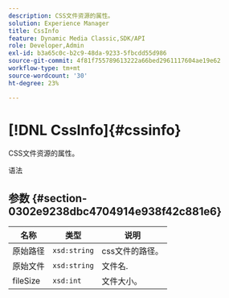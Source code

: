 ```yaml
---
description: CSS文件资源的属性。
solution: Experience Manager
title: CssInfo
feature: Dynamic Media Classic,SDK/API
role: Developer,Admin
exl-id: b3a65c0c-b2c9-48da-9233-5fbcdd55d986
source-git-commit: 4f81f755789613222a66bed2961117604ae19e62
workflow-type: tm+mt
source-wordcount: '30'
ht-degree: 23%

---
```


# [!DNL CssInfo]{#cssinfo}

CSS文件资源的属性。

语法

## 参数 {#section-0302e9238dbc4704914e938f42c881e6}

| 名称 | 类型 | 说明 |
|---|---|---|
| 原始路径 | `xsd:string` | css文件的路径。 |
| 原始文件 | `xsd:string` | 文件名. |
| fileSize | `xsd:int` | 文件大小。 |

